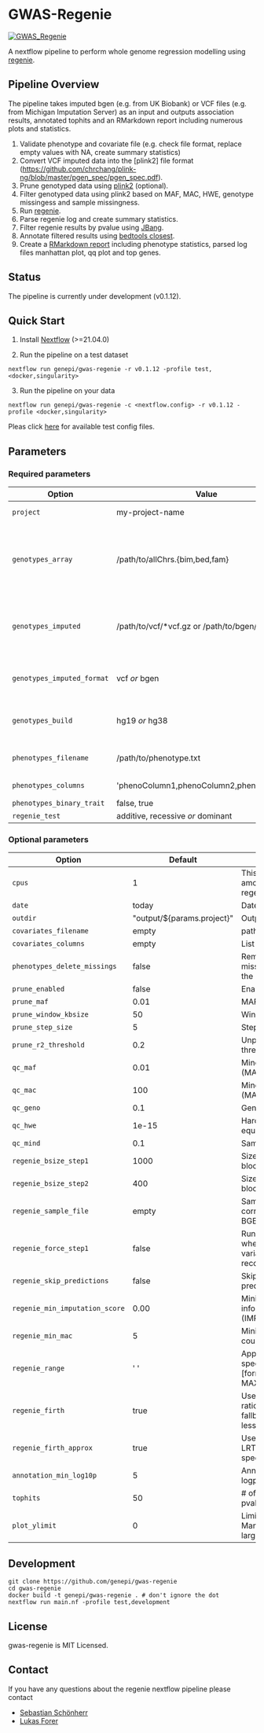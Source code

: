 # GWAS-Regenie

[![GWAS_Regenie](https://github.com/genepi/gwas-regenie/actions/workflows/ci-tests.yml/badge.svg)](https://github.com/genepi/gwas-regenie/actions/workflows/ci-tests.yml)

A nextflow pipeline to perform whole genome regression modelling using [regenie](https://github.com/rgcgithub/regenie).

## Pipeline Overview

The pipeline takes imputed bgen (e.g. from UK Biobank) or VCF files (e.g. from Michigan Imputation Server) as an input and outputs association results, annotated tophits and an RMarkdown report including numerous plots and statistics.

1) Validate phenotype and covariate file (e.g. check file format, replace empty values with NA, create summary statistics)
1) Convert VCF imputed data into the [plink2] file format (https://github.com/chrchang/plink-ng/blob/master/pgen_spec/pgen_spec.pdf).
2) Prune genotyped data using [plink2](https://www.cog-genomics.org/plink/2.0/) (optional).
3) Filter genotyped data using plink2 based on MAF, MAC, HWE, genotype missingess and sample missingness.
4) Run [regenie](https://github.com/rgcgithub/regenie).
5) Parse regenie log and create summary statistics.
7) Filter regenie results by pvalue using [JBang](https://github.com/jbangdev/jbang).
8) Annotate filtered results using [bedtools closest](https://bedtools.readthedocs.io/en/latest/content/tools/closest.html).
9) Create a [RMarkdown report](https://rmarkdown.rstudio.com/) including phenotype statistics, parsed log files manhattan plot, qq plot and top genes.

## Status
The pipeline is currently under development (v0.1.12).

## Quick Start

1) Install [Nextflow](https://www.nextflow.io/docs/latest/getstarted.html#installation) (>=21.04.0)

2) Run the pipeline on a test dataset

```
nextflow run genepi/gwas-regenie -r v0.1.12 -profile test,<docker,singularity>
```

3) Run the pipeline on your data

```
nextflow run genepi/gwas-regenie -c <nextflow.config> -r v0.1.12 -profile <docker,singularity>
```

Pleas click [here](tests) for available test config files.

## Parameters

### Required parameters


| Option        | Value          | Description  |
| ------------- |-----------------| -------------|
| `project`     | my-project-name | Name of the project |
| `genotypes_array`     |  /path/to/allChrs.{bim,bed,fam} | Path to the array genotypes (single merged file in plink format).  |
| `genotypes_imputed`     |  /path/to/vcf/\*vcf.gz or /path/to/bgen/\*bgen | Path to imputed genotypes in VCF or BGEN format) |
| `genotypes_imputed_format `     | vcf *or* bgen | Input file format of imputed genotypes   |
| `genotypes_build`     | hg19 *or* hg38 | Imputed genotypes build format |
| `phenotypes_filename `     | /path/to/phenotype.txt | Path to phenotype file |
| `phenotypes_columns`     | 'phenoColumn1,phenoColumn2,phenoColumn3' | List of phenotypes |
| `phenotypes_binary_trait`     | false, true | Binary trait? |
| `regenie_test`     | additive, recessive *or* dominant |  Define test |

### Optional parameters

| Option        |Default          | Description |
| ------------- |-----------------| -------------|
| `cpus`     | 1 | This parameter sets the amount of threads in regenie and plink2. |  
| `date`     | today | Date in report |  
| `outdir`     | "output/${params.project}" | Output directory   
| `covariates_filename`     |  empty | path to covariates file |
| `covariates_columns`     | empty | List of covariates |  
| `phenotypes_delete_missings`     | false | Removing samples with missing data at any of the phenotypes |
| `prune_enabled`     | false | Enable pruning step |
| `prune_maf`     | 0.01 | MAF filter |
| `prune_window_kbsize`     |  50 | Window size |
| `prune_step_size`     |   5 | Step size (variant ct) |
| `prune_r2_threshold`     |   0.2 | Unphased hardcall R2 threshold|
| `qc_maf`     |   0.01 | Minor allele frequency (MAF) filter |
| `qc_mac`     |  100 | Minor allele count (MAC) filter |  
| `qc_geno`     | 0.1 | Genotype missingess |  
| `qc_hwe`     | 1e-15 | Hardy-Weinberg equilibrium (HWE) filter |  
| `qc_mind`     | 0.1 | Sample missigness |  
| `regenie_bsize_step1`     | 1000 | Size of the genotype blocks |  
| `regenie_bsize_step2`     | 400 | Size of the genotype blocks |  
| `regenie_sample_file`     |  empty | Sample file corresponding to input BGEN file |
| `regenie_force_step1`     |  false | Run regenie step 1 when >1M genotyped variants are used (not recommended) |
| `regenie_skip_predictions`     | false | Skip Regenie Step 1 predictions |  
| `regenie_min_imputation_score`     |  0.00 | Minimum imputation info score (IMPUTE/MACH R^2)  |
| `regenie_min_mac`     |  5 | Minimum minor allele count  |
| `regenie_range`     |  ' ' | Apply regenie only on a specify region [format=CHR:MINPOS-MAXPOS] |
| `regenie_firth`     |   true  | Use Firth likelihood ratio test (LRT) as fallback for p-values less than threshold |
| `regenie_firth_approx`     |  true | Use approximate Firth LRT for computational speedup |
| `annotation_min_log10p`     |   5 | Annotate results with logp10 >= 5 |
| `tophits`     |   50 | # of tophits (sorted by pvalue) with annotation |
| `plot_ylimit`     |   0 | Limit y axis in Manhattan/QQ plot for large p-values |

## Development

```
git clone https://github.com/genepi/gwas-regenie
cd gwas-regenie
docker build -t genepi/gwas-regenie . # don't ignore the dot
nextflow run main.nf -profile test,development
```

## License
gwas-regenie is MIT Licensed.

## Contact
If you have any questions about the regenie nextflow pipeline please contact
* [Sebastian Schönherr](mailto:sebastian.schoenherr@i-med.ac.at)
* [Lukas Forer](mailto:lukas.forer@i-med.ac.at)
